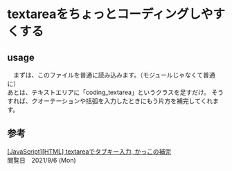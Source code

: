 # textareaをちょっとコーディングしやすくする

## usage
　まずは、このファイルを普通に読み込みます。（モジュールじゃなくて普通に）  
あとは、テキストエリアに「coding_textarea」というクラスを足すだけ。
そうすれば、クオーテーションや括弧を入力したときにもう片方を補完してくれます。

## 参考
[[JavaScript][HTML] textareaでタブキー入力, かっこの補完](https://deecode.net/?p=1104)  
閲覧日　2021/9/6 (Mon)
